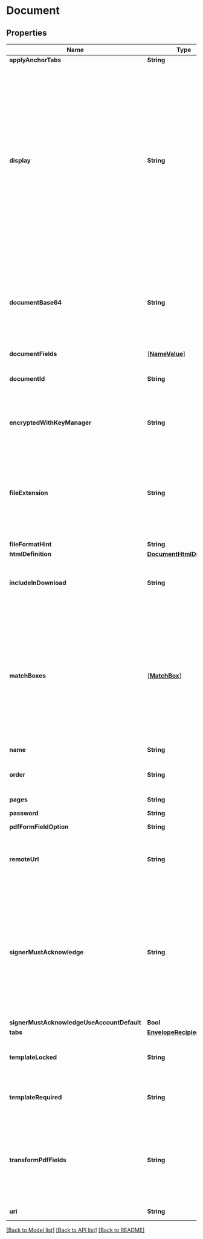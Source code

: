 # Document

## Properties
Name | Type | Description | Notes
------------ | ------------- | ------------- | -------------
**applyAnchorTabs** | **String** | Reserved for DocuSign. | [optional] 
**display** | **String** | This string sets the display and behavior properties of the document during signing. The possible values are:  * &#x60;modal&#x60;&lt;br&gt;   The document is shown as a supplement action strip   and can be viewed, downloaded, or printed in a modal window.   This is the recommended value for supplemental documents.   * &#x60;download&#x60;&lt;br&gt;   The document is shown as a supplement action strip   and can be viewed, downloaded, or printed in a new browser window.   * &#x60;inline&#x60;&lt;br&gt;   The document is shown in the normal signing window.   This value is not used with supplemental documents,   but is the default value for all other documents.  | [optional] 
**documentBase64** | **String** | The document&#39;s bytes. This field can be used to include a base64 version of the document bytes within an envelope definition instead of sending the document using a multi-part HTTP request. The maximum document size is smaller if this field is used due to the overhead of the base64 encoding. | [optional] 
**documentFields** | [[**NameValue**](NameValue.md)] |  | [optional] 
**documentId** | **String** | Specifies the document ID of this document. This value is used by tabs to determine which document they appear in. | [optional] 
**encryptedWithKeyManager** | **String** | When set to **true**, the document is been already encrypted by the sender for use with the DocuSign Key Manager Security Appliance.   | [optional] 
**fileExtension** | **String** | The file extension type of the document. Non-PDF documents are converted to PDF.  If the document is not a PDF, &#x60;fileExtension&#x60; is required.  If you try to upload a non-PDF document without a &#x60;fileExtension&#x60;, you will receive an \&quot;unable to load document\&quot; error message.     | [optional] 
**fileFormatHint** | **String** |  | [optional] 
**htmlDefinition** | [**DocumentHtmlDefinition**](DocumentHtmlDefinition.md) |  | [optional] 
**includeInDownload** | **String** | When set to **true**, the document is included in the combined document download (&#x60;documentsCombinedUri&#x60;).  The default value is **true**.  | [optional] 
**matchBoxes** | [[**MatchBox**](MatchBox.md)] | Matchboxes define areas in a document for document matching when you are creating envelopes. They are only used when you upload and edit a template.   A matchbox consists of 5 elements:  * pageNumber - The document page number  on which the matchbox will appear.  * xPosition - The x position of the matchbox on a page.  * yPosition - The y position of the matchbox on a page. * width - The width of the matchbox.  * height - The height of the matchbox.   | [optional] 
**name** | **String** | The name of the document. | [optional] 
**order** | **String** | (Optional) The order in which to sort the results.  Valid values are:    * &#x60;asc&#x60;: Ascending order. * &#x60;desc&#x60;: Descending order.  | [optional] 
**pages** | **String** | An array of page objects. | [optional] 
**password** | **String** | The user&#39;s encrypted password hash. | [optional] 
**pdfFormFieldOption** | **String** |  | [optional] 
**remoteUrl** | **String** | The file id from the cloud storage service where the document is located. This information is returned using [CloudStorage::listFolders](https://developers.docusign.com/esign-rest-api/reference/CloudStorage/CloudStorage/listFolders) or [CloudStorage::list](https://developers.docusign.com/esign-rest-api/reference/CloudStorage/CloudStorage/list).  | [optional] 
**signerMustAcknowledge** | **String** | Sets how the signer interacts with the supplemental document. The possible values are:   * &#x60;no_interaction&#x60;&lt;br&gt;   No recipient action is required.   * &#x60;view&#x60;&lt;br&gt;   The recipient is required to view the document.   * &#x60;accept&#x60;&lt;br&gt;   The recipient is required to accept the document by selecting accept during signing, but is not required to view the document.   * &#x60;view_accept&#x60;&lt;br&gt;   The recipient is required to view and accept the document.     | [optional] 
**signerMustAcknowledgeUseAccountDefault** | **Bool** |  | [optional] 
**tabs** | [**EnvelopeRecipientTabs**](EnvelopeRecipientTabs.md) |  | [optional] 
**templateLocked** | **String** | When set to **true**, the sender cannot change any attributes of the recipient. Used only when working with template recipients.  | [optional] 
**templateRequired** | **String** | When set to **true**, the sender may not remove the recipient. Used only when working with template recipients. | [optional] 
**transformPdfFields** | **String** | When set to **true**, PDF form field data is transformed into document tab values when the PDF form field name matches the DocuSign custom tab tabLabel. The resulting PDF form data is also returned in the PDF meta data when requesting the document PDF.  | [optional] 
**uri** | **String** | A URI containing the user ID. | [optional] 

[[Back to Model list]](../README.md#documentation-for-models) [[Back to API list]](../README.md#documentation-for-api-endpoints) [[Back to README]](../README.md)


